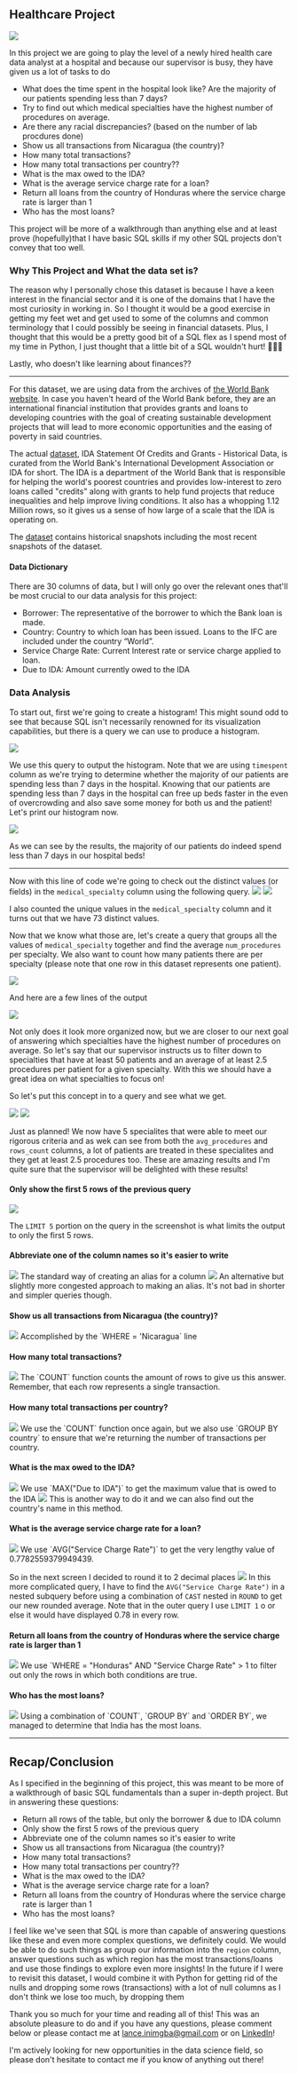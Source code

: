 ## Healthcare Project

<img src="images/Massachusetts Education Project.png?raw=true"/>

In this project we are going to play the level of a newly hired health care data analyst at a hospital and because our supervisor is busy, they have given us a lot of tasks to do 

- What does the time spent in the hospital look like? Are the majority of our patients spending less than 7 days?
- Try to find out which medical specialties have the highest number of procedures on average.
- Are there any racial discrepancies? (based on the number of lab procdures done)
- Show us all transactions from Nicaragua (the country)?
- How many total transactions? 
- How many total transactions per country?? 
- What is the max owed to the IDA?
- What is the average service charge rate for a loan?
- Return all loans from the country of Honduras where the service charge rate is larger than 1 
- Who has the most loans? 

This project will be more of a walkthrough than anything else and at least prove (hopefully)that I have basic SQL skills if my other SQL projects don't convey that too well.

### Why This Project and What the data set is?

The reason why I personally chose this dataset is because I have a keen interest in the financial sector and it is one of the domains that I have the most curiosity in working in. So I thought it would be a good exercise in getting my feet wet and get used to some of the columns and common terminology that I could possibly be seeing in financial datasets. Plus, I thought that this would be a pretty good bit of a SQL flex as I spend most of my time in Python, I just thought that a little bit of a SQL wouldn't hurt! 💪💪💪

Lastly, who doesn't like learning about finances?? 

---
For this dataset, we are using data from the archives of [the World Bank website](https://www.worldbank.org/en/home). In case you haven't heard of the World Bank before, they are an international financial institution that provides grants and loans to developing countries with the goal of creating sustainable development projects that will lead to more economic opportunities and the easing of poverty in said countries. 

The actual [dataset](https://finances.worldbank.org/Loans-and-Credits/IDA-Statement-Of-Credits-and-Grants-Historical-Dat/tdwh-3krx), IDA Statement Of Credits and Grants - Historical Data, is curated from the World Bank's International Development Association or IDA for short. The IDA is a department of the World Bank that is responsible for helping the world's poorest countries and provides low-interest to zero loans called "credits" along with grants to help fund projects that reduce inequalities and help improve living conditions. It also has a whopping 1.12 Million rows, so it gives us a sense of how large of a scale that the IDA is operating on.

The [dataset](https://finances.worldbank.org/Loans-and-Credits/IDA-Statement-Of-Credits-and-Grants-Historical-Dat/tdwh-3krx) contains historical snapshots including the most recent snapshots of the dataset.

#### Data Dictionary

There are 30 columns of data, but I will only go over the relevant ones that'll be most crucial to our data analysis for this project:
- Borrower: The representative of the borrower to which the Bank loan is made.
- Country: Country to which loan has been issued. Loans to the IFC are included under the country “World”.
- Service Charge Rate: Current Interest rate or service charge applied to loan.
- Due to IDA: Amount currently owed to the IDA

### Data Analysis

To start out, first we're going to create a histogram! This might sound odd to see that because SQL isn't necessarily renowned for its visualization capabilities, but there is a query we can use to produce a histogram.

<img src="images/SQL Healthcare Project/query1.png?raw=true"/>

We use this query to output the histogram. Note that we are using `timespent` column as we're trying to determine whether the majority of our patients are spending less than 7 days in the hospital. Knowing that our patients are spending less than 7 days in the hospital can free up beds faster in the even of overcrowding and also save some money for both us and the patient! Let's print our histogram now.

<img src="images/SQL Healthcare Project/histogram.png?raw=true"/>

As we can see by the results, the majority of our patients do indeed spend less than 7 days in our hospital beds!

---
Now with this line of code we're going to check out the distinct values (or fields) in the `medical_specialty` column using the following query.
<img src="images/SQL Healthcare Project/query2.png?raw=true"/>
<img src="images/SQL Healthcare Project/output1.png?raw=true"/>

I also counted the unique values in the `medical_specialty` column and it turns out that we have 73 distinct values.

Now that we know what those are, let's create a query that groups all the values of `medical_specialty` together and find the average `num_procedures` per specialty. We also want to count how many patients there are per specialty (please note that one row in this dataset represents one patient).

<img src="images/SQL Healthcare Project/query3.png?raw=true"/>

And here are a few lines of the output

<img src="images/SQL Healthcare Project/output2.png?raw=true"/>

Not only does it look more organized now, but we are closer to our next goal of answering which specialties have the highest number of procedures on average. So let's say that our supervisor instructs us to filter down to specialties that have at least 50 patients and an average of at least 2.5 procedures per patient for a given specialty. With this we should have a great idea on what specialties to focus on! 

So let's put this concept in to a query and see what we get.

<img src="images/SQL Healthcare Project/query4.1.png?raw=true"/>
<img src="images/SQL Healthcare Project/output3.png?raw=true"/>

Just as planned! We now have 5 specialites that were able to meet our rigorous criteria and as wek can see from both the `avg_procedures` and `rows_count` columns, a lot of patients are treated in these specialites and they get at least 2.5 procedures too. These are amazing results and I'm quite sure that the supervisor will be delighted with these results!


#### Only show the first 5 rows of the previous query 
<img src="images/SQL Bank Project Images/2.png?raw=true"/>

The `LIMIT 5` portion on the query in the screenshot is what limits the output to only the first 5 rows.

#### Abbreviate one of the column names so it's easier to write
<img src="images/SQL Bank Project Images/3.1.png?raw=true"/>
The standard way of creating an alias for a column

<img src="images/SQL Bank Project Images/3.png?raw=true"/>
An alternative but slightly more congested approach to making an alias. It's not bad in shorter and simpler queries though.


#### Show us all transactions from Nicaragua (the country)?
<img src="images/SQL Bank Project Images/4.png?raw=true"/>
Accomplished by the `WHERE = 'Nicaragua` line

#### How many total transactions? 
<img src="images/SQL Bank Project Images/5.png?raw=true"/>
The `COUNT` function counts the amount of rows to give us this answer. Remember, that each row represents a single transaction.

#### How many total transactions per country?
<img src="images/SQL Bank Project Images/6.png?raw=true"/>
We use the `COUNT` function once again, but we also use `GROUP BY country` to ensure that we're returning the number of transactions per country.

#### What is the max owed to the IDA?
<img src="images/SQL Bank Project Images/7.png?raw=true"/>
We use `MAX("Due to IDA")` to get the maximum value that is owed to the IDA
<img src="images/SQL Bank Project Images/7.1.png?raw=true"/>
This is another way to do it and we can also find out the country's name in this method.


#### What is the average service charge rate for a loan?
<img src="images/SQL Bank Project Images/8.png?raw=true"/>
We use `AVG("Service Charge Rate")` to get the very lengthy value of 0.7782559379949439. 

So in the next screen I decided to round it to 2 decimal places
<img src="images/SQL Bank Project Images/8.1.png?raw=true"/>
In this more complicated query, I have to find the `AVG("Service Charge Rate")` in a nested subquery before using a combination of `CAST` nested in `ROUND` to get our new rounded average. Note that in the outer query I use `LIMIT 1` o or else it would have displayed 0.78 in every row.

#### Return all loans from the country of Honduras where the service charge rate is larger than 1 
<img src="images/SQL Bank Project Images/9.png?raw=true"/>
We use `WHERE = "Honduras" AND "Service Charge Rate" > 1 to filter out only the rows in which both conditions are true.

#### Who has the most loans? 
<img src="images/SQL Bank Project Images/10.png?raw=true"/>
Using a combination of `COUNT`, `GROUP BY` and `ORDER BY`, we managed to determine that India has the most loans.

---

## Recap/Conclusion

As I specified in the beginning of this project, this was meant to be more of a walkthrough of basic SQL fundamentals than a super in-depth project. But in answering these questions:

- Return all rows of the table, but only the borrower & due to IDA column
- Only show the first 5 rows of the previous query 
- Abbreviate one of the column names so it's easier to write 
- Show us all transactions from Nicaragua (the country)?
- How many total transactions? 
- How many total transactions per country?? 
- What is the max owed to the IDA?
- What is the average service charge rate for a loan?
- Return all loans from the country of Honduras where the service charge rate is larger than 1 
- Who has the most loans?

I feel like we've seen that SQL is more than capable of answering questions like these and even more complex questions, we definitely could. We would be able to do such things as group our information into the `region` column, answer questions such as which region has the most transactions/loans and use those findings to explore even more insights! In the future if I were to revisit this dataset, I would combine it with Python for getting rid of the nulls and dropping some rows (transactions) with a lot of null columns as I don't think we lose too much, by dropping them

Thank you so much for your time and reading all of this! This was an absolute pleasure to do and if you have any questions, please comment below or please contact me at lance.inimgba@gmail.com or on [LinkedIn](https://www.linkedin.com/in/lance-inimgba-65a23a50/)!

I'm actively looking for new opportunities in the data science field, so please don't hesitate to contact me if you know of anything out there!



